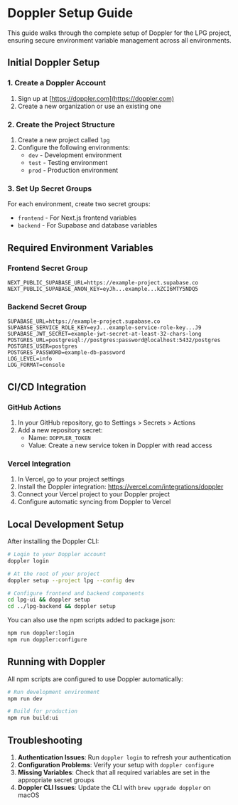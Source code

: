 # Doppler Setup Guide

This guide walks through the complete setup of Doppler for the LPG project, ensuring secure environment variable management across all environments.

## Initial Doppler Setup

### 1. Create a Doppler Account

1. Sign up at [https://doppler.com](https://doppler.com)
2. Create a new organization or use an existing one

### 2. Create the Project Structure

1. Create a new project called `lpg`
2. Configure the following environments:
   - `dev` - Development environment
   - `test` - Testing environment
   - `prod` - Production environment

### 3. Set Up Secret Groups

For each environment, create two secret groups:
- `frontend` - For Next.js frontend variables
- `backend` - For Supabase and database variables

## Required Environment Variables

### Frontend Secret Group

```
NEXT_PUBLIC_SUPABASE_URL=https://example-project.supabase.co
NEXT_PUBLIC_SUPABASE_ANON_KEY=eyJh...example...kZCI6MTY5NDQ5
```

### Backend Secret Group

```
SUPABASE_URL=https://example-project.supabase.co
SUPABASE_SERVICE_ROLE_KEY=eyJ...example-service-role-key...J9
SUPABASE_JWT_SECRET=example-jwt-secret-at-least-32-chars-long
POSTGRES_URL=postgresql://postgres:password@localhost:5432/postgres
POSTGRES_USER=postgres
POSTGRES_PASSWORD=example-db-password
LOG_LEVEL=info
LOG_FORMAT=console
```

## CI/CD Integration

### GitHub Actions

1. In your GitHub repository, go to Settings > Secrets > Actions
2. Add a new repository secret:
   - Name: `DOPPLER_TOKEN`
   - Value: Create a new service token in Doppler with read access

### Vercel Integration

1. In Vercel, go to your project settings
2. Install the Doppler integration: https://vercel.com/integrations/doppler
3. Connect your Vercel project to your Doppler project
4. Configure automatic syncing from Doppler to Vercel

## Local Development Setup

After installing the Doppler CLI:

```bash
# Login to your Doppler account
doppler login

# At the root of your project
doppler setup --project lpg --config dev

# Configure frontend and backend components
cd lpg-ui && doppler setup
cd ../lpg-backend && doppler setup
```

You can also use the npm scripts added to package.json:

```bash
npm run doppler:login
npm run doppler:configure
```

## Running with Doppler

All npm scripts are configured to use Doppler automatically:

```bash
# Run development environment
npm run dev

# Build for production
npm run build:ui
```

## Troubleshooting

1. **Authentication Issues**: Run `doppler login` to refresh your authentication
2. **Configuration Problems**: Verify your setup with `doppler configure`
3. **Missing Variables**: Check that all required variables are set in the appropriate secret groups
4. **Doppler CLI Issues**: Update the CLI with `brew upgrade doppler` on macOS
